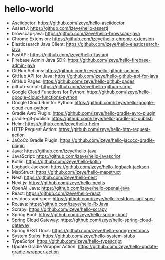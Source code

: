 # hello-world

* Asciidoctor: https://github.com/izeye/hello-asciidoctor
* AssertJ: https://github.com/izeye/hello-assertj
* browscap-java: https://github.com/izeye/hello-browscap-java
* Chrome Extension: https://github.com/izeye/hello-chrome-extension
* Elasticsearch Java Client: https://github.com/izeye/hello-elasticsearch-java
* FastAPI: https://github.com/izeye/hello-fastapi
* Firebase Admin Java SDK: https://github.com/izeye/hello-firebase-admin-java
* GitHub Actions: https://github.com/izeye/hello-github-actions
* GitHub API for Java: https://github.com/izeye/hello-github-api-for-java
* GitHub Pages: https://github.com/izeye/hello-github-pages
* github-script: https://github.com/izeye/hello-github-script
* Google Cloud Functions for Python: https://github.com/izeye/hello-google-cloud-functions-python
* Google Cloud Run for Python: https://github.com/izeye/hello-google-cloud-run-python
* Gradle Avro Plugin: https://github.com/izeye/hello-gradle-avro-plugin
* gradle-git-publish: https://github.com/izeye/hello-gradle-git-publish
* Helm: https://github.com/izeye/hello-helm
* HTTP Request Action: https://github.com/izeye/hello-http-request-action
* JaCoCo Gradle Plugin: https://github.com/izeye/hello-jacoco-gradle-plugin
* Java: https://github.com/izeye/hello-java
* JavaScript: https://github.com/izeye/hello-javascript
* Kotlin: https://github.com/izeye/hello-kotlin
* Logback Jackson: https://github.com/izeye/hello-logback-jackson
* MapStruct: https://github.com/izeye/hello-mapstruct
* Nest: https://github.com/izeye/hello-nest
* Next.js: https://github.com/izeye/hello-nextjs
* OpenAI-Java: https://github.com/izeye/hello-openai-java
* React: https://github.com/izeye/hello-react
* restdocs-api-spec: https://github.com/izeye/hello-restdocs-api-spec
* RxJava: https://github.com/izeye/hello-RxJava
* Scrapy: https://github.com/izeye/hello-scrapy
* Spring Boot: https://github.com/izeye/hello-spring-boot
* Spring Cloud Gateway: https://github.com/izeye/hello-spring-cloud-gateway
* Spring REST Docs: https://github.com/izeye/hello-spring-restdocs
* System Stubs: https://github.com/izeye/hello-system-stubs
* TypeScript: https://github.com/izeye/hello-typescript
* Update Gradle Wrapper Action: https://github.com/izeye/hello-update-gradle-wrapper-action
